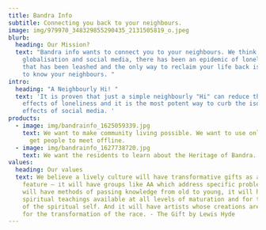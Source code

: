 ```yaml
---
title: Bandra Info
subtitle: Connecting you back to your neighbours.
image: img/979970_348329855290435_2131505819_o.jpeg
blurb:
  heading: Our Mission?
  text: "Bandra info wants to connect you to your neighbours. We think that due to
    globalisation and social media, there has been an epidemic of loneliness
    that has been leashed and the only way to reclaim your life back is to get
    to know your neighbours. "
intro:
  heading: "A Neighbourly Hi! "
  text: 'It is proven that just a simple neighbourly "Hi" can reduce the harmful
    effects of loneliness and it is the most potent way to curb the isolating
    effects of social media. '
products:
  - image: img/bandrainfo_1625059339.jpg
    text: We want to make community living possible. We want to use online forums to
      get people to meet offline.
  - image: img/bandrainfo_1627738720.jpg
    text: We want the residents to learn about the Heritage of Bandra.
values:
  heading: Our values
  text: We believe a lively culture will have transformative gifts as a general
    feature – it will have groups like AA which address specific problems, it
    will have methods of passing knowledge from old to young, it will have
    spiritual teachings available at all levels of maturation and for the birth
    of the spiritual self. And it will have artists whose creations are gifts
    for the transformation of the race. - The Gift by Lewis Hyde
---
```

